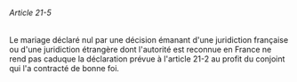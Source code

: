 ###### Article 21-5

Le mariage déclaré nul par une décision émanant d'une juridiction française ou d'une juridiction étrangère dont l'autorité est reconnue en France ne rend pas caduque la déclaration prévue à l'article 21-2 au profit du conjoint qui l'a contracté de bonne foi.

